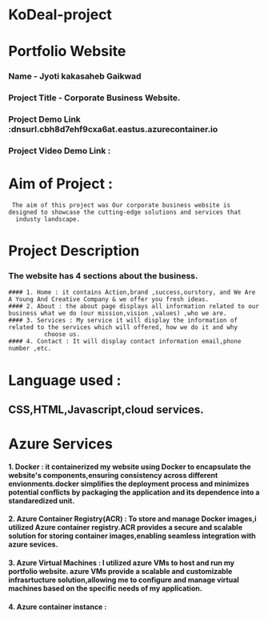 # KoDeal-project
# Portfolio Website 
  ### Name - Jyoti kakasaheb Gaikwad
  ### Project Title - Corporate Business Website.
  ### Project Demo Link :dnsurl.cbh8d7ehf9cxa6at.eastus.azurecontainer.io
  ### Project Video Demo Link :


# Aim of Project :
     The aim of this project was Our corporate business website is designed to showcase the cutting-edge solutions and services that 
      industy landscape.
 # Project Description 
  ### The website has 4 sections about the business.
    #### 1. Home : it contains Action,brand ,success,ourstory, and We Are A Young And Creative Company & we offer you fresh ideas.
    #### 2. About : the about page displays all information related to our business what we do (our mission,vision ,values) ,who we are.
    #### 3. Services : My service it will display the information of related to the services which will offered, how we do it and why 
              choose us.
    #### 4. Contact : It will display contact information email,phone number ,etc.
# Language used : 
   ## CSS,HTML,Javascript,cloud services.
# Azure Services 
   #### 1. Docker : it containerized my website using Docker to encapsulate the website's components,ensuring consistency across different envionments.docker simplifies the deployment process and minimizes potential conflicts by packaging the application and its dependence into a standaredized unit.
   #### 2. Azure Container Registry(ACR) : To store and manage Docker images,i utilized Azure container registry.ACR provides a secure and scalable solution for storing container images,enabling seamless integration with azure sevices.
   #### 3. Azure Virtual Machines : I utilized azure VMs to host and run my portfolio website. azure VMs provide a scalable and customizable infrasrtucture solution,allowing me to configure and manage virtual machines based on the specific needs of my application.
   #### 4. Azure container instance :  
   
  


